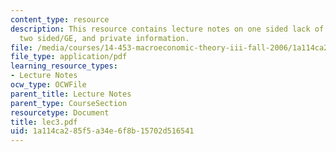 ```yaml
---
content_type: resource
description: This resource contains lecture notes on one sided lack of commitment,
  two sided/GE, and private information.
file: /media/courses/14-453-macroeconomic-theory-iii-fall-2006/1a114ca285f5a34e6f8b15702d516541_lec3.pdf
file_type: application/pdf
learning_resource_types:
- Lecture Notes
ocw_type: OCWFile
parent_title: Lecture Notes
parent_type: CourseSection
resourcetype: Document
title: lec3.pdf
uid: 1a114ca2-85f5-a34e-6f8b-15702d516541
---
```

